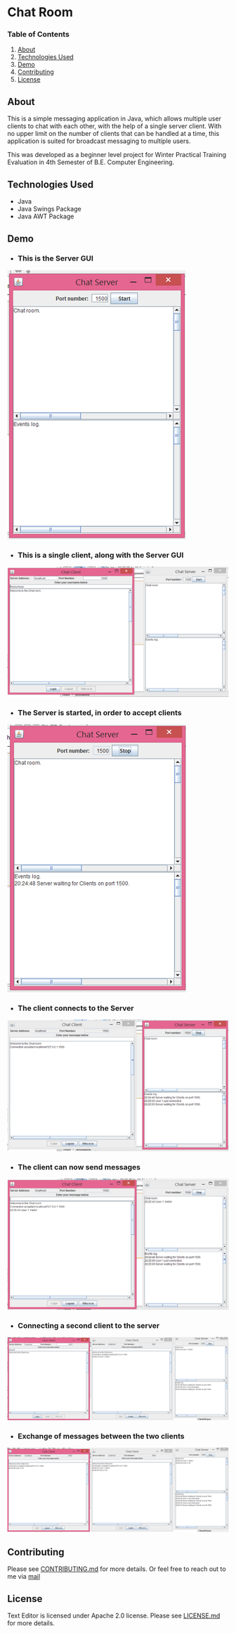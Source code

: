# Chat Room


### Table of Contents
1. [About](#about)
2. [Technologies Used](#technologies-used)
3. [Demo](#demo)
4. [Contributing](#contributing)
5. [License](#license)

## About
This is a simple messaging application in Java, which allows multiple user clients to chat with each other, with the help of a single server client. With no upper limit on the number of clients that can be handled at a time, this application is suited for broadcast messaging to multiple users.

This was developed as a beginner level project for Winter Practical Training Evaluation in 4th Semester of B.E. Computer Engineering.

## Technologies Used
* Java
* Java Swings Package
* Java AWT Package

## Demo
* ### This is the Server GUI
![](https://github.com/IpshitaC/Chat-Room/blob/master/assets/server_gui.png)

* ### This is a single client, along with the Server GUI
![](https://github.com/IpshitaC/Chat-Room/blob/master/assets/single_client_server_gui.png)

* ### The Server is started, in order to accept clients
![](https://github.com/IpshitaC/Chat-Room/blob/master/assets/start_server.png)

* ### The client connects to the Server
![](https://github.com/IpshitaC/Chat-Room/blob/master/assets/connected_client.png)

* ### The client can now send messages
![](https://github.com/IpshitaC/Chat-Room/blob/master/assets/connected_client_chat.png)

* ### Connecting a second client to the server
![](https://github.com/IpshitaC/Chat-Room/blob/master/assets/two_clients_server.png)

* ### Exchange of messages between the two clients
![](https://github.com/IpshitaC/Chat-Room/blob/master/assets/two_clients_server_chat.png)

## Contributing

Please see [CONTRIBUTING.md](https://github.com/IpshitaC/Chat-Room/blob/master/CONTRIBUTING.md) for more details. Or feel free to reach out to me via [mail](mailto:chatterjeei08@gmail.com)

## License

Text Editor is licensed under Apache 2.0 license. Please see [LICENSE.md](https://github.com/IpshitaC/Chat-Room/blob/master/LICENSE.md) for more details.

